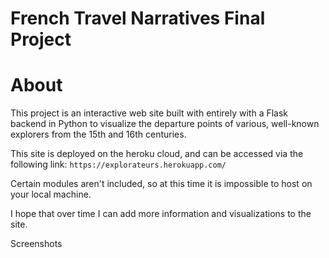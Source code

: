 # French Travel Narratives Final Project
# About
This project is an interactive web site built with entirely with a Flask backend in Python to visualize 
the departure points of various, well-known explorers from the 15th and 16th centuries.

This site is deployed on the heroku cloud, and can be accessed via the following link: `https://explorateurs.herokuapp.com/`

Certain modules aren't included, so at this time it is impossible to host on your local machine.

I hope that over time I can add more information and visualizations to the site. 

Screenshots

